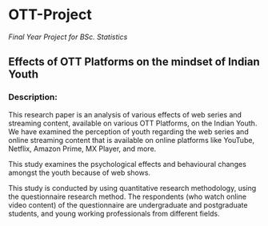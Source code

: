 # OTT-Project
*Final Year Project for BSc. Statistics*
## Effects of OTT Platforms on the mindset of Indian Youth
### Description:
This research paper is an analysis of various effects of web series and streaming content, available on various OTT Platforms, on the Indian Youth. We have examined the perception of youth regarding the web series and online streaming content that is available on online platforms like YouTube, Netflix, Amazon Prime, MX Player, and more.

This study examines the psychological effects and behavioural changes amongst the youth because of web shows.

This study is conducted by using quantitative research methodology, using the questionnaire research method. The respondents (who watch online video content) of the questionnaire are undergraduate and postgraduate students, and young working professionals from different fields.
